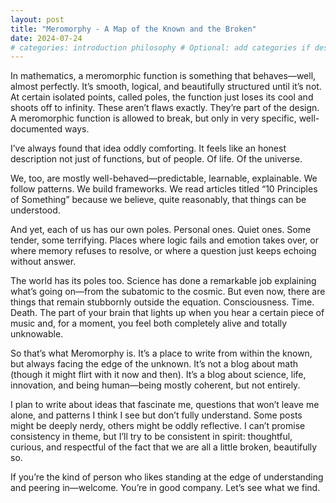 ```yaml
---
layout: post
title: "Meromorphy - A Map of the Known and the Broken"
date: 2024-07-24
# categories: introduction philosophy # Optional: add categories if desired
---
```


In mathematics, a meromorphic function is something that behaves—well, almost perfectly. It’s smooth, logical, and beautifully structured until it’s not. At certain isolated points, called poles, the function just loses its cool and shoots off to infinity. These aren’t flaws exactly. They’re part of the design. A meromorphic function is allowed to break, but only in very specific, well-documented ways.

I’ve always found that idea oddly comforting. It feels like an honest description not just of functions, but of people. Of life. Of the universe.

We, too, are mostly well-behaved—predictable, learnable, explainable. We follow patterns. We build frameworks. We read articles titled “10 Principles of Something” because we believe, quite reasonably, that things can be understood.

And yet, each of us has our own poles.
Personal ones. Quiet ones. Some tender, some terrifying.
Places where logic fails and emotion takes over, or where memory refuses to resolve, or where a question just keeps echoing without answer.

The world has its poles too. Science has done a remarkable job explaining what’s going on—from the subatomic to the cosmic. But even now, there are things that remain stubbornly outside the equation. Consciousness. Time. Death. The part of your brain that lights up when you hear a certain piece of music and, for a moment, you feel both completely alive and totally unknowable.

So that’s what Meromorphy is. It’s a place to write from within the known, but always facing the edge of the unknown. It’s not a blog about math (though it might flirt with it now and then). It’s a blog about science, life, innovation, and being human—being mostly coherent, but not entirely.

I plan to write about ideas that fascinate me, questions that won’t leave me alone, and patterns I think I see but don’t fully understand. Some posts might be deeply nerdy, others might be oddly reflective. I can’t promise consistency in theme, but I’ll try to be consistent in spirit: thoughtful, curious, and respectful of the fact that we are all a little broken, beautifully so.

If you’re the kind of person who likes standing at the edge of understanding and peering in—welcome. You’re in good company. Let’s see what we find.

